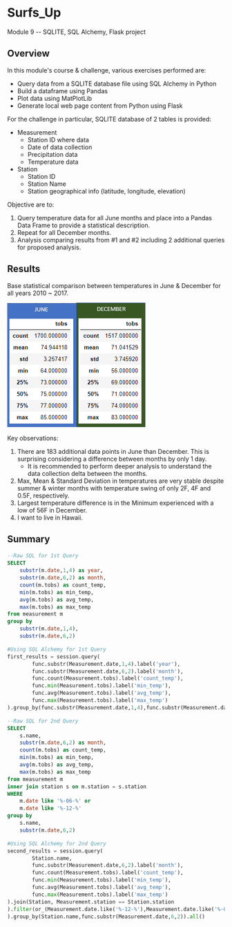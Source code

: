 # Surfs_Up
Module 9 -- SQLITE, SQL Alchemy, Flask project

## Overview
In this module's course & challenge, various exercises performed are:
- Query data from a SQLITE database file using SQL Alchemy in Python
- Build a dataframe using Pandas
- Plot data using MatPlotLib
- Generate local web page content from Python using Flask

For the challenge in particular, SQLITE database of 2 tables is provided:
- Measurement
  - Station ID where data 
  - Date of data collection
  - Precipitation data
  - Temperature data
- Station
  - Station ID
  - Station Name
  - Station geographical info (latitude, longitude, elevation)

Objective are to:
1. Query temperature data for all June months and place into a Pandas Data Frame to provide a statistical description.
2. Repeat for all December months.
3. Analysis comparing results from #1 and #2 including 2 additional queries for proposed analysis. 

## Results

Base statistical comparison between temperatures in June & December for all years 2010 ~ 2017.

![June_December_Summary](/June_December_Summary.png)

Key observations:
1.  There are 183 additional data points in June than December.  This is surprising considering a difference between months by only 1 day.  
    - It is recommended to perform deeper analysis to understand the data collection delta between the months.
2.  Max, Mean & Standard Deviation in temperatures are very stable despite summer & winter months with temperature swing of only 2F, 4F and 0.5F, respectively.
3.  Largest temperature difference is in the Minimum experienced with a low of 56F in December.  
4.  I want to live in Hawaii.

## Summary



```SQL
--Raw SQL for 1st Query
SELECT
	substr(m.date,1,4) as year,
	substr(m.date,6,2) as month,
	count(m.tobs) as count_temp,
	min(m.tobs) as min_temp,
	avg(m.tobs) as avg_temp,
	max(m.tobs) as max_temp
from measurement m
group by
	substr(m.date,1,4),
	substr(m.date,6,2)
```

```Python
#Using SQL Alchemy for 1st Query
first_results = session.query(
        func.substr(Measurement.date,1,4).label('year'),
        func.substr(Measurement.date,6,2).label('month'),
        func.count(Measurement.tobs).label('count_temp'),
        func.min(Measurement.tobs).label('min_temp'),
        func.avg(Measurement.tobs).label('avg_temp'),
        func.max(Measurement.tobs).label('max_temp')
).group_by(func.substr(Measurement.date,1,4),func.substr(Measurement.date,6,2)).all()
```

```SQL
--Raw SQL for 2nd Query
SELECT
	s.name,
	substr(m.date,6,2) as month,
	count(m.tobs) as count_temp,
	min(m.tobs) as min_temp,
	avg(m.tobs) as avg_temp,
	max(m.tobs) as max_temp
from measurement m
inner join station s on m.station = s.station
WHERE
	m.date like '%-06-%' or 
	m.date like '%-12-%'
group by
	s.name,
	substr(m.date,6,2)
```
```Python
#Using SQL Alchemy for 2nd Query
second_results = session.query(
        Station.name,
        func.substr(Measurement.date,6,2).label('month'),
        func.count(Measurement.tobs).label('count_temp'),
        func.min(Measurement.tobs).label('min_temp'),
        func.avg(Measurement.tobs).label('avg_temp'),
        func.max(Measurement.tobs).label('max_temp')
).join(Station, Measurement.station == Station.station
).filter(or_(Measurement.date.like('%-12-%'),Measurement.date.like('%-06-%'))
).group_by(Station.name,func.substr(Measurement.date,6,2)).all()
```
<!---
Deliverable 1
--A working query is written to retrieve the June temperatures from the date column of the Measurement table. (10 pt)
--The temperatures are added to a list. (10 pt)
--The list of temperatures is converted to a Pandas DataFrame. (10 pt)
--Summary statistics are generated for the DataFrame. (10 pt)
--->
<!---
Deliverable 2
--A working query is written to retrieve the December temperatures from the date column of the Measurement table (10 pt)
--The temperatures are added to a list. (10 pt)
--The list of temperatures is converted to a Pandas DataFrame. (10 pt)
--Summary statistics are generated for the DataFrame. (10 pt)
--->
<!---
Deliverable 3
--There is a title, and there are multiple sections. (2 pt)
--Each section has a heading and subheading. (2 pt)
--Links to images are working and displayed correctly. (2 pt)
--Overview:  The purpose of the analysis is well defined. (3 pt)
--Results:  There is a bulleted list that addresses the three key differences in weather between June and December. (6 pt)
--Summary:  There is a high-level summary of the results and there are two additional queries to perform to gather more weather data for June and December. (5 pt)
--->
